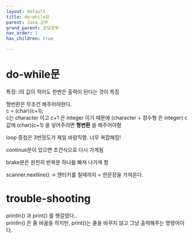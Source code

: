 ```yaml
---
layout: default
title: do-while문
parent: Java 공부
grand_parent: 코딩공부
nav_order: 1
has_children: true

---
```




# do-while문
특징: i의 값이 적어도 한번은 출력이 된다는 것이 특징  
  
형번환은 무조건 해주어야한다.  
c = (char)(c+1);  
c는 character 이고 c+1 은 integer 이기 때문에  (character + 정수형 은 integer)
c 값에 (char)(c+1) 을 넣어주려면 **형변환** 을 해주어야함 

loop 중첩은 3번정도가 제일 바람직함. 너무 복잡해짐!  

continue문이 있으면 조건식으로 다시 가게됨  

brake문은 완전히 반복문 하나를 빠져 나가게 함  

scanner.nextline() -> 엔터키를 칠때까지 = 한문장을 가져온다.  

# trouble-shooting  
println() 과 print() 를 헷갈렸다..  
println() 은 줄 바꿈을 하지만, print()는 줄을 바꾸지 않고 그냥 출력해주는 명령어이다.  
